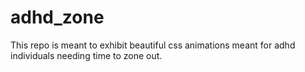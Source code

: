 # adhd_zone
This repo is meant to exhibit beautiful css animations meant for adhd individuals needing time to zone out.
